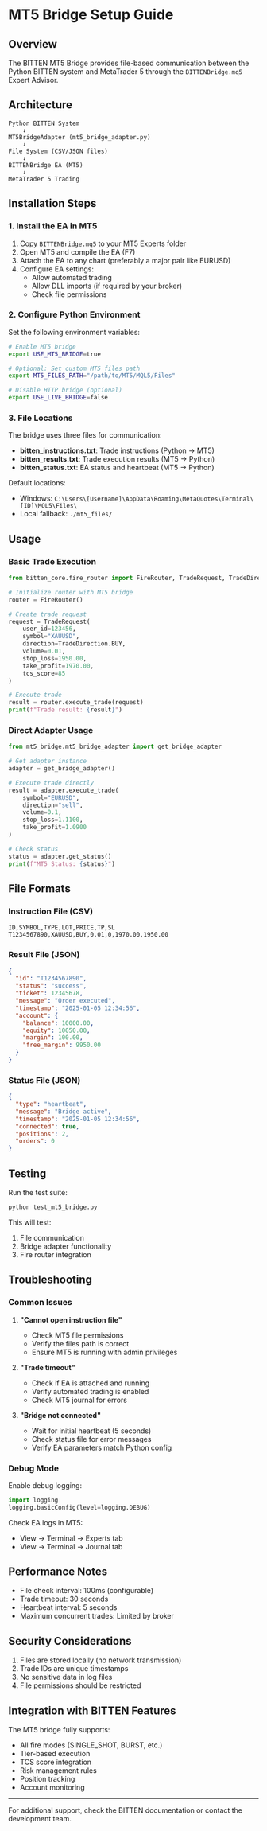 # MT5 Bridge Setup Guide

## Overview

The BITTEN MT5 Bridge provides file-based communication between the Python BITTEN system and MetaTrader 5 through the `BITTENBridge.mq5` Expert Advisor.

## Architecture

```
Python BITTEN System
    ↓
MT5BridgeAdapter (mt5_bridge_adapter.py)
    ↓
File System (CSV/JSON files)
    ↓
BITTENBridge EA (MT5)
    ↓
MetaTrader 5 Trading
```

## Installation Steps

### 1. Install the EA in MT5

1. Copy `BITTENBridge.mq5` to your MT5 Experts folder
2. Open MT5 and compile the EA (F7)
3. Attach the EA to any chart (preferably a major pair like EURUSD)
4. Configure EA settings:
   - Allow automated trading
   - Allow DLL imports (if required by your broker)
   - Check file permissions

### 2. Configure Python Environment

Set the following environment variables:

```bash
# Enable MT5 bridge
export USE_MT5_BRIDGE=true

# Optional: Set custom MT5 files path
export MT5_FILES_PATH="/path/to/MT5/MQL5/Files"

# Disable HTTP bridge (optional)
export USE_LIVE_BRIDGE=false
```

### 3. File Locations

The bridge uses three files for communication:

- **bitten_instructions.txt**: Trade instructions (Python → MT5)
- **bitten_results.txt**: Trade execution results (MT5 → Python)
- **bitten_status.txt**: EA status and heartbeat (MT5 → Python)

Default locations:
- Windows: `C:\Users\[Username]\AppData\Roaming\MetaQuotes\Terminal\[ID]\MQL5\Files\`
- Local fallback: `./mt5_files/`

## Usage

### Basic Trade Execution

```python
from bitten_core.fire_router import FireRouter, TradeRequest, TradeDirection

# Initialize router with MT5 bridge
router = FireRouter()

# Create trade request
request = TradeRequest(
    user_id=123456,
    symbol="XAUUSD",
    direction=TradeDirection.BUY,
    volume=0.01,
    stop_loss=1950.00,
    take_profit=1970.00,
    tcs_score=85
)

# Execute trade
result = router.execute_trade(request)
print(f"Trade result: {result}")
```

### Direct Adapter Usage

```python
from mt5_bridge.mt5_bridge_adapter import get_bridge_adapter

# Get adapter instance
adapter = get_bridge_adapter()

# Execute trade directly
result = adapter.execute_trade(
    symbol="EURUSD",
    direction="sell",
    volume=0.1,
    stop_loss=1.1100,
    take_profit=1.0900
)

# Check status
status = adapter.get_status()
print(f"MT5 Status: {status}")
```

## File Formats

### Instruction File (CSV)
```
ID,SYMBOL,TYPE,LOT,PRICE,TP,SL
T1234567890,XAUUSD,BUY,0.01,0,1970.00,1950.00
```

### Result File (JSON)
```json
{
  "id": "T1234567890",
  "status": "success",
  "ticket": 12345678,
  "message": "Order executed",
  "timestamp": "2025-01-05 12:34:56",
  "account": {
    "balance": 10000.00,
    "equity": 10050.00,
    "margin": 100.00,
    "free_margin": 9950.00
  }
}
```

### Status File (JSON)
```json
{
  "type": "heartbeat",
  "message": "Bridge active",
  "timestamp": "2025-01-05 12:34:56",
  "connected": true,
  "positions": 2,
  "orders": 0
}
```

## Testing

Run the test suite:

```bash
python test_mt5_bridge.py
```

This will test:
1. File communication
2. Bridge adapter functionality
3. Fire router integration

## Troubleshooting

### Common Issues

1. **"Cannot open instruction file"**
   - Check MT5 file permissions
   - Verify the files path is correct
   - Ensure MT5 is running with admin privileges

2. **"Trade timeout"**
   - Check if EA is attached and running
   - Verify automated trading is enabled
   - Check MT5 journal for errors

3. **"Bridge not connected"**
   - Wait for initial heartbeat (5 seconds)
   - Check status file for error messages
   - Verify EA parameters match Python config

### Debug Mode

Enable debug logging:

```python
import logging
logging.basicConfig(level=logging.DEBUG)
```

Check EA logs in MT5:
- View → Terminal → Experts tab
- View → Terminal → Journal tab

## Performance Notes

- File check interval: 100ms (configurable)
- Trade timeout: 30 seconds
- Heartbeat interval: 5 seconds
- Maximum concurrent trades: Limited by broker

## Security Considerations

1. Files are stored locally (no network transmission)
2. Trade IDs are unique timestamps
3. No sensitive data in log files
4. File permissions should be restricted

## Integration with BITTEN Features

The MT5 bridge fully supports:
- All fire modes (SINGLE_SHOT, BURST, etc.)
- Tier-based execution
- TCS score integration
- Risk management rules
- Position tracking
- Account monitoring

---

For additional support, check the BITTEN documentation or contact the development team.
